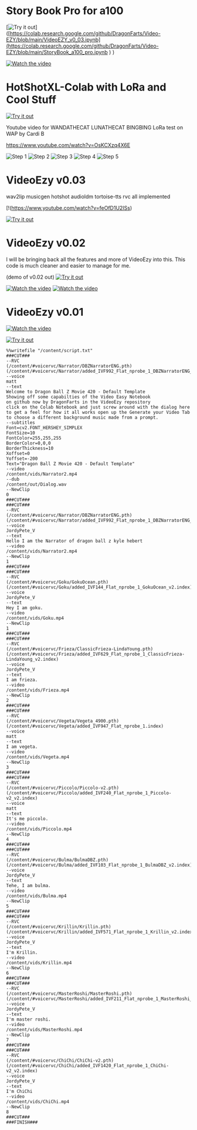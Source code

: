 # Story Book Pro for a100
[![Try it out](https://img.shields.io/badge/Try%20it%20Out-Colab-orange?style=for-the-badge&logo=google-colab)]([https://colab.research.google.com/github/DragonFarts/Video-EZY/blob/main/VideoEZY_v0_03.ipynb](https://colab.research.google.com/github/DragonFarts/Video-EZY/blob/main/StoryBook_a100_pro.ipynb
)
)

[![Watch the video](https://img.youtube.com/vi/feOfD1U2ISs/default.jpg)](https://www.youtube.com/watch?v=feOfD1U2ISs)
# HotShotXL-Colab with LoRa and Cool Stuff
[![Try it out](https://img.shields.io/badge/Try%20it%20Out-Colab-orange?style=for-the-badge&logo=google-colab)](https://colab.research.google.com/github/DragonFarts/Video-EZY/blob/main/The_Cats_HotshotXL_wanda_bingbing_and_luna.ipynb
)

Youtube video for WANDATHECAT LUNATHECAT BINGBING  LoRa test on WAP by Cardi B

https://www.youtube.com/watch?v=OsKCXzq4X6E

![Step 1](https://i.imgur.com/4aM2gQ7_d.webp?maxwidth=760&fidelity=grand)
![Step 2](https://i.imgur.com/Kn8Coqp_d.webp?maxwidth=760&fidelity=grand)
![Step 3](https://i.imgur.com/nMByG6O_d.webp?maxwidth=760&fidelity=grand)
![Step 4](https://i.imgur.com/WkEJPmj_d.webp?maxwidth=760&fidelity=grand)
![Step 5](https://i.imgur.com/pMt1O5Z_d.webp?maxwidth=760&fidelity=grand)



# VideoEzy v0.03
wav2lip musicgen hotshot audioldm tortoise-tts rvc   all implemented


[!(https://www.youtube.com/watch?v=feOfD1U2ISs)

[![Try it out](https://img.shields.io/badge/Try%20it%20Out-Colab-orange?style=for-the-badge&logo=google-colab)](https://colab.research.google.com/github/DragonFarts/Video-EZY/blob/main/VideoEZY_v0_03.ipynb
)

# VideoEzy v0.02
I will be bringing back all the features and more of VideoEzy into this.
This code is much cleaner and easier to manage for me.

(demo of v0.02 out)
[![Try it out](https://img.shields.io/badge/Try%20it%20Out-Colab-orange?style=for-the-badge&logo=google-colab)](https://colab.research.google.com/github/DragonFarts/Video-EZY/blob/main/Demo_of_VideoEZY_v0_02.ipynb)


[![Watch the video](https://img.youtube.com/vi/znD8e82xUVk/maxresdefault.jpg)](https://www.youtube.com/watch?v=znD8e82xUVk)
[![Watch the video](https://img.youtube.com/vi/8XEpO0JblKs/maxresdefault.jpg)](https://www.youtube.com/watch?v=8XEpO0JblKs)



# VideoEzy v0.01

[![Watch the video](https://img.youtube.com/vi/nLBsxnWCldc/maxresdefault.jpg)](https://www.youtube.com/watch?v=IZsHXNYtoa4)

[![Try it out](https://img.shields.io/badge/Try%20it%20Out-Colab-orange?style=for-the-badge&logo=google-colab)](https://colab.research.google.com/github/DragonFarts/Video-EZY/blob/main/VideoEzy.ipynb)

```plaintext
%%writefile "/content/script.txt"
###CUT###
--RVC
(/content/#voicervc/Narrator/DBZNarratorENG.pth)
(/content/#voicervc/Narrator/added_IVF992_Flat_nprobe_1_DBZNarratorENG_v2.index)
--voice
matt
--text
Welcome to Dragon Ball Z Movie 420 - Default Template
Showing off some capabilties of the Video Easy Notebook
on github now by DragonFarts in the VideoEzy repository
click on the Colab Notebook and just screw around with the dialog here
to get a feel for how it all works open up the Generate your Video Tab
to choose a different background music made from a prompt.
--subtitles
Font=cv2.FONT_HERSHEY_SIMPLEX
FontSize=10
FontColor=255,255,255
BorderColor=0,0,0
BorderThickness=10
Xoffset=0
Yoffset=-200
Text="Dragon Ball Z Movie 420 - Default Template"
--video
/content/vids/Narrator2.mp4
--dub
/content/out/Dialog.wav
--NewClip
0
###CUT###
###CUT###
--RVC
(/content/#voicervc/Narrator/DBZNarratorENG.pth)
(/content/#voicervc/Narrator/added_IVF992_Flat_nprobe_1_DBZNarratorENG_v2.index)
--voice
JordyPete_V
--text
Hello I am the Narrator of dragon ball z kyle hebert
--video
/content/vids/Narrator2.mp4
--NewClip
1
###CUT###
###CUT###
--RVC
(/content/#voicervc/Goku/GokuOcean.pth)
(/content/#voicervc/Goku/added_IVF144_Flat_nprobe_1_GokuOcean_v2.index)
--voice
JordyPete_V
--text
Hey I am goku.
--video
/content/vids/Goku.mp4
--NewClip
1
###CUT###
###CUT###
--RVC
(/content/#voicervc/Frieza/ClassicFrieza-LindaYoung.pth)
(/content/#voicervc/Frieza/added_IVF629_Flat_nprobe_1_ClassicFrieza-LindaYoung_v2.index)
--voice
JordyPete_V
--text
I am frieza.
--video
/content/vids/Frieza.mp4
--NewClip
2
###CUT###
###CUT###
--RVC
(/content/#voicervc/Vegeta/Vegeta_4900.pth)
(/content/#voicervc/Vegeta/added_IVF947_Flat_nprobe_1.index)
--voice
matt
--text
I am vegeta.
--video
/content/vids/Vegeta.mp4
--NewClip
3
###CUT###
###CUT###
--RVC
(/content/#voicervc/Piccolo/Piccolo-v2.pth)
(/content/#voicervc/Piccolo/added_IVF240_Flat_nprobe_1_Piccolo-v2_v2.index)
--voice
matt
--text
It's me piccolo.
--video
/content/vids/Piccolo.mp4
--NewClip
4
###CUT###
###CUT###
--RVC
(/content/#voicervc/Bulma/BulmaDBZ.pth)
(/content/#voicervc/Bulma/added_IVF103_Flat_nprobe_1_BulmaDBZ_v2.index)
--voice
JordyPete_V
--text
Tehe, I am bulma.
--video
/content/vids/Bulma.mp4
--NewClip
5
###CUT###
###CUT###
--RVC
(/content/#voicervc/Krillin/Krillin.pth)
(/content/#voicervc/Krillin/added_IVF571_Flat_nprobe_1_Krillin_v2.index)
--voice
JordyPete_V
--text
I'm Krillin.
--video
/content/vids/Krillin.mp4
--NewClip
6
###CUT###
###CUT###
--RVC
(/content/#voicervc/MasterRoshi/MasterRoshi.pth)
(/content/#voicervc/MasterRoshi/added_IVF211_Flat_nprobe_1_MasterRoshi_v2.index)
--voice
JordyPete_V
--text
I'm master roshi.
--video
/content/vids/MasterRoshi.mp4
--NewClip
7
###CUT###
###CUT###
--RVC
(/content/#voicervc/ChiChi/ChiChi-v2.pth)
(/content/#voicervc/ChiChi/added_IVF1420_Flat_nprobe_1_ChiChi-v2_v2.index)
--voice
JordyPete_V
--text
I'm ChiChi
--video
/content/vids/ChiChi.mp4
--NewClip
8
###CUT###
###FINISH###
